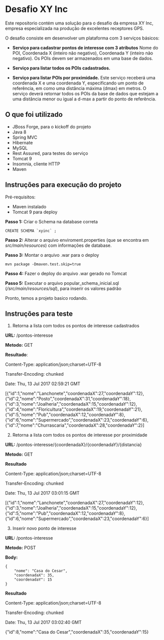 Desafio XY Inc
=======

Este repositorio contém uma solução para o desafio da empresa XY Inc, empresa especializada na produção de excelentes receptores GPS.

O desafio consiste em desenvolver um plataforma com 3 serviços básicos:

 - **Serviço para cadastrar pontos de interesse com 3 atributos**
Nome do POI, Coordenada X (inteiro não negativo), Coordenada Y (inteiro não negativo). Os POIs devem ser armazenados em uma base de dados.

 - **Serviço para listar todos os POIs cadastrados.**
 
 - **Serviço para listar POIs por proximidade.**
 Este serviço receberá uma coordenada X e uma coordenada Y, especificando um ponto de referência, em como uma distância máxima (dmax) em metros. O serviço deverá retornar todos os POIs da base de dados que estejam a uma distância menor ou igual a d-max a partir do ponto de referência.

## O que foi utilizado ##

 - JBoss Forge, para o kickoff do projeto
 - Java 8
 - Spring MVC
 - Hibernate
 - MySQL
 - Rest Assured, para testes do serviço
 - Tomcat 9
 - Insomnia, cliente HTTP
 - Maven

## Instruções para execução do projeto ##


Pré-requisitos:
 - Maven instalado
 - Tomcat 9 para deploy


 **Passo 1:** Criar o Schema na database correta
 
    CREATE SCHEMA `xyinc` ;


**Passo 2:** Alterar o arquivo enviroment.properties (que se encontra em *src/main/resources*) com informações de database.

**Passo 3:** Montar o arquivo .war para o deploy

    mvn package -Dmaven.test.skip=true

**Passo 4:** Fazer o deploy do arquivo .war gerado no Tomcat

**Passo 5:** Executar o arquivo popular_schema_inicial.sql (*/src/main/resources/sql*), para inserir os valores padrão

Pronto, temos a projeto basico rodando.


## Instruções para teste ##

1) Retorna a lista com todos os pontos de interesse cadastrados

**URL:** /pontos-interesse

**Metodo:** GET

**Resultado**:

Content-Type: application/json;charset=UTF-8

Transfer-Encoding: chunked

Date: Thu, 13 Jul 2017 02:59:21 GMT

[{"id":1,"nome":"Lanchonete","coordenadaX":27,"coordenadaY":12},{"id":2,"nome":"Posto","coordenadaX":31,"coordenadaY":18},{"id":3,"nome":"Joalheria","coordenadaX":15,"coordenadaY":12},{"id":4,"nome":"Floricultura","coordenadaX":19,"coordenadaY":21},{"id":5,"nome":"Pub","coordenadaX":12,"coordenadaY":8},{"id":6,"nome":"Supermercado","coordenadaX":23,"coordenadaY":6},{"id":7,"nome":"Churrascaria","coordenadaX":28,"coordenadaY":2}]

2) Retorna a lista com todos os pontos de interesse por proximidade

**URL:** /pontos-interesse/{coordenadaX}/{coordenadaY}/{distancia}

**Metodo:** GET

**Resultado**

Content-Type: application/json;charset=UTF-8

Transfer-Encoding: chunked

Date: Thu, 13 Jul 2017 03:01:15 GMT

[{"id":1,"nome":"Lanchonete","coordenadaX":27,"coordenadaY":12},{"id":3,"nome":"Joalheria","coordenadaX":15,"coordenadaY":12},{"id":5,"nome":"Pub","coordenadaX":12,"coordenadaY":8},{"id":6,"nome":"Supermercado","coordenadaX":23,"coordenadaY":6}]

3) Inserir novo ponto de interesse

**URL:** /pontos-interesse

**Metodo:** POST

**Body:**

    {
		"nome": "Casa do Cesar",
		"coordenadaX": 35,
		"coordenadaY": 15
	}
	
**Resultado**

Content-Type: application/json;charset=UTF-8

Transfer-Encoding: chunked

Date: Thu, 13 Jul 2017 03:02:40 GMT

{"id":8,"nome":"Casa do Cesar","coordenadaX":35,"coordenadaY":15}

